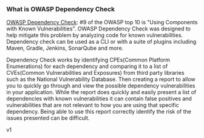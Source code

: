### What is OWASP Dependency Check

[OWASP Dependency Check](https://jeremylong.github.io/DependencyCheck/index.html/): #9 of the OWASP top 10 is "Using Components with Known Vulnerabilities". OWASP Dependency Check was designed to help mitigate this problem by analyzing code for known vulnerabilities. Dependency check can be used as a CLI or with a suite of plugins including Maven, Gradle, Jenkins, SonarQube and more. 

Dependency Check works by identifying CPEs(Common Platform Enumerations) for each dependency and comparing it to a list of CVEs(Common Vulnerabilities and Exposures) from third party libraries such as the National Vulnerability Database. Then creating a report to allow you to quickly go through and view the possible dependency vulnerabilities in your application. While the report does quickly and easily present a list of dependencies with known vulnerabilities it can contain false positives and vulnerabilities that are not relevant to how you are using that specific dependency. Being able to use this report correctly identify the risk of the issues presented can be difficult.


v1
